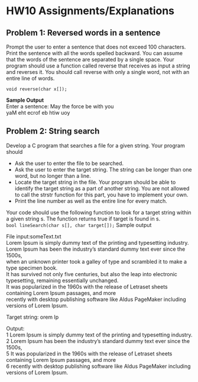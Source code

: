 # HW10 Assignments/Explanations


## Problem 1: Reversed words in a sentence


Prompt the user to enter a sentence that does not exceed 100 characters. Print the sentence with all the words spelled backward. You can assume that the words of the sentence are separated by a single space. Your program should use a function called reverse that receives as input a string and reverses it. You should call reverse with only a single word, not with an entire line of words.

`void reverse(char x[]);`

**Sample Output** <br />
Enter a sentence: May the force be with you <br />
yaM eht ecrof eb htiw uoy

## Problem 2: String search


Develop a C program that searches a file for a given string. Your program should

- Ask the user to enter the file to be searched.
- Ask the user to enter the target string. The string can be longer than one word, but no longer than a line.
- Locate the target string in the file. Your program should be able to identify the target string as a part of another string. You are not allowed to call the strstr function for this part, you have to implement your own.
- Print the line number as well as the entire line for every match.

Your code should use the following function to look for a target string within a given string s. The function returns true if target is found in s. <br />
`bool lineSearch(char s[], char target[]);`
Sample output

File input:someText.txt <br />
Lorem Ipsum is simply dummy text of the printing and typesetting industry. <br />
Lorem Ipsum has been the industry’s standard dummy text ever since the 1500s, <br />
when an unknown printer took a galley of type and scrambled it to make a type specimen book. <br />
It has survived not only five centuries, but also the leap into electronic typesetting, remaining essentially unchanged. <br />
It was popularized in the 1960s with the release of Letraset sheets containing Lorem Ipsum passages, and more <br />
recently with desktop publishing software like Aldus PageMaker including versions of Lorem Ipsum. <br />

Target string: orem Ip <br />

Output: <br />
1 Lorem Ipsum is simply dummy text of the printing and typesetting industry. <br />
2 Lorem Ipsum has been the industry’s standard dummy text ever since the 1500s, <br />
5 It was popularized in the 1960s with the release of Letraset sheets containing Lorem Ipsum passages, and more <br />
6 recently with desktop publishing software like Aldus PageMaker including versions of Lorem Ipsum. <br />
